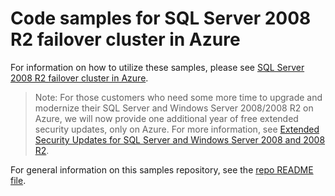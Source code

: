 # Code samples for SQL Server 2008 R2 failover cluster in Azure

For information on how to utilize these samples, please see [SQL Server 2008 R2 failover cluster in Azure](https://docs.microsoft.com/azure/architecture/example-scenario/sql-failover/sql-failover-2008r2).

> Note: For those customers who need some more time to upgrade and modernize their SQL Server and Windows Server 2008/2008 R2 on Azure, we will now provide one additional year of free extended security updates, only on Azure. For more information, see [Extended Security Updates for SQL Server and Windows Server 2008 and 2008 R2](https://www.microsoft.com/en-us/windows-server/extended-security-updates).

For general information on this samples repository, see the [repo README file](../../README.md).